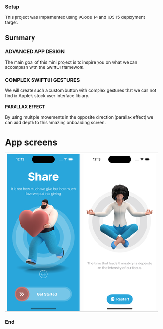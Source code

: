 ### Setup
This project was implemented using XCode 14 and iOS 15 deployment target.


## Summary

### ADVANCED APP DESIGN
The main goal of this mini project is to inspire you on what we can accomplish with the SwiftUI framework.

### COMPLEX SWIFTUI GESTURES
We will create such a custom button with complex gestures that we can not find in Apple’s stock user interface library.

#### PARALLAX EFFECT
By using multiple movements in the opposite direction (parallax effect) we can add depth to this amazing onboarding screen.

# App screens

<table style="width:100%">
  <tr>
    <td><img src="Screenshots/1.png" alt="drawing" width="400" heigh="867" align="center"/></th>
    <td><img src="Screenshots/2.png" alt="drawing" width="400" heigh="867" align="center"/></th>
  </tr>
</table>


<!-- ![](Screenshots/1.png =400x867) -->
<!-- ![](Screenshots/2.png =400x867)  -->


### End

